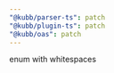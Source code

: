 ```yaml
---
"@kubb/parser-ts": patch
"@kubb/plugin-ts": patch
"@kubb/oas": patch
---
```


enum with whitespaces
